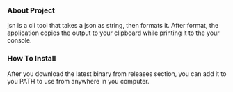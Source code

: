 ### About Project
jsn is a cli tool that takes a json as string, then formats it. 
After format, the application copies the output to your clipboard while 
printing it to the your console.

### How To Install
After you download the latest binary from releases section, you
can add it to you PATH to use from anywhere in you computer.

